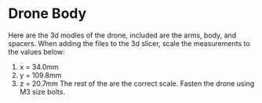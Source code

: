 # Drone Body
Here are the 3d modles of the drone, included are the arms, body, and spacers.
When adding the files to the 3d slicer, scale the measurements to the values below:
1. x = 34.0mm
2. y = 109.8mm
3. z = 20.7mm
The rest of the are the correct scale.
Fasten the drone using M3 size bolts.
